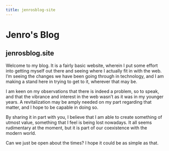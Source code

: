 ```yaml
---
title: jenrosblog-site
---
```


# Jenro's Blog 
## jenrosblog.site

Welcome to my blog. It is a fairly basic website, wherein I put some effort into getting myself out there and seeing where I actually fit in with the web. I’m seeing the changes we have been going through in technology, and I am making a stand here in trying to get to it, wherever that may be.

I am keen on my observations that there is indeed a problem, so to speak, and that the vibrance and interest in the web wasn’t as it was in my younger years. A revitalization may be amply needed on my part regarding that matter, and I hope to be capable in doing so.

By sharing it in part with you, I believe that I am able to create something of utmost value, something that I feel is being lost nowadays. It all seems rudimentary at the moment, but it is part of our coexistence with the modern world.

Can we just be open about the times? I hope it could be as simple as that.
